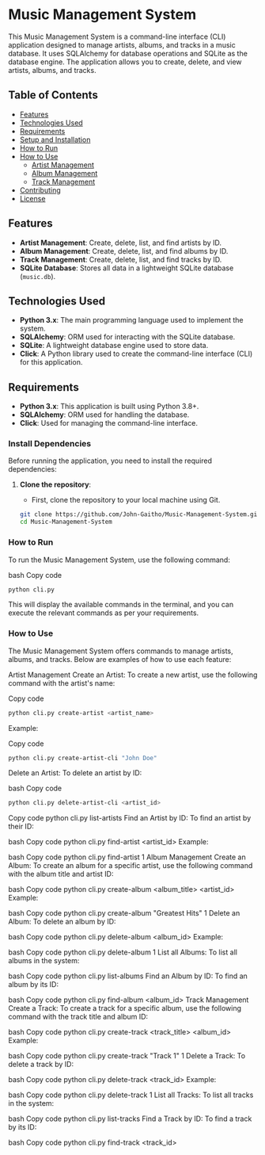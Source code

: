 # Music Management System

This Music Management System is a command-line interface (CLI) application designed to manage artists, albums, and tracks in a music database. It uses SQLAlchemy for database operations and SQLite as the database engine. The application allows you to create, delete, and view artists, albums, and tracks.

## Table of Contents
- [Features](#features)
- [Technologies Used](#technologies-used)
- [Requirements](#requirements)
- [Setup and Installation](#setup-and-installation)
- [How to Run](#how-to-run)
- [How to Use](#how-to-use)
  - [Artist Management](#artist-management)
  - [Album Management](#album-management)
  - [Track Management](#track-management)
- [Contributing](#contributing)
- [License](#license)

## Features
- **Artist Management**: Create, delete, list, and find artists by ID.
- **Album Management**: Create, delete, list, and find albums by ID.
- **Track Management**: Create, delete, list, and find tracks by ID.
- **SQLite Database**: Stores all data in a lightweight SQLite database (`music.db`).

## Technologies Used
- **Python 3.x**: The main programming language used to implement the system.
- **SQLAlchemy**: ORM used for interacting with the SQLite database.
- **SQLite**: A lightweight database engine used to store data.
- **Click**: A Python library used to create the command-line interface (CLI) for this application.

## Requirements
- **Python 3.x**: This application is built using Python 3.8+.
- **SQLAlchemy**: ORM used for handling the database.
- **Click**: Used for managing the command-line interface.

### Install Dependencies

Before running the application, you need to install the required dependencies:

1. **Clone the repository**:
   - First, clone the repository to your local machine using Git.

   ```bash
   git clone https://github.com/John-Gaitho/Music-Management-System.git
   cd Music-Management-System
   ```
###   How to Run
To run the Music Management System, use the following command:

bash
Copy code
```bash
python cli.py
```
This will display the available commands in the terminal, and you can execute the relevant commands as per your requirements.

### How to Use
The Music Management System offers commands to manage artists, albums, and tracks. Below are examples of how to use each feature:

Artist Management
Create an Artist:
To create a new artist, use the following command with the artist's name:

Copy code
```bash
python cli.py create-artist <artist_name>
```
Example:

Copy code
```bash
python cli.py create-artist-cli "John Doe"
```
Delete an Artist:
To delete an artist by ID:

bash
Copy code
```bash
python cli.py delete-artist-cli <artist_id>
```
Copy code
python cli.py list-artists
Find an Artist by ID:
To find an artist by their ID:

bash
Copy code
python cli.py find-artist <artist_id>
Example:

bash
Copy code
python cli.py find-artist 1
Album Management
Create an Album:
To create an album for a specific artist, use the following command with the album title and artist ID:

bash
Copy code
python cli.py create-album <album_title> <artist_id>
Example:

bash
Copy code
python cli.py create-album "Greatest Hits" 1
Delete an Album:
To delete an album by ID:

bash
Copy code
python cli.py delete-album <album_id>
Example:

bash
Copy code
python cli.py delete-album 1
List all Albums:
To list all albums in the system:

bash
Copy code
python cli.py list-albums
Find an Album by ID:
To find an album by its ID:

bash
Copy code
python cli.py find-album <album_id>
Track Management
Create a Track:
To create a track for a specific album, use the following command with the track title and album ID:

bash
Copy code
python cli.py create-track <track_title> <album_id>
Example:

bash
Copy code
python cli.py create-track "Track 1" 1
Delete a Track:
To delete a track by ID:

bash
Copy code
python cli.py delete-track <track_id>
Example:

bash
Copy code
python cli.py delete-track 1
List all Tracks:
To list all tracks in the system:

bash
Copy code
python cli.py list-tracks
Find a Track by ID:
To find a track by its ID:

bash
Copy code
python cli.py find-track <track_id>
